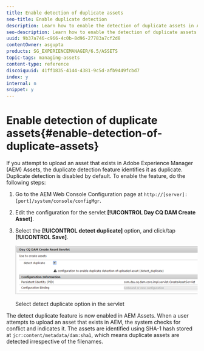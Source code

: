 ```yaml
---
title: Enable detection of duplicate assets
seo-title: Enable duplicate detection
description: Learn how to enable the detection of duplicate assets in AEM.
seo-description: Learn how to enable the detection of duplicate assets in AEM.
uuid: 9b37a746-c966-4c0b-8d96-27783a7cf2d8
contentOwner: asgupta
products: SG_EXPERIENCEMANAGER/6.5/ASSETS
topic-tags: managing-assets
content-type: reference
discoiquuid: 41ff1835-4144-4381-9c5d-afb9449fcbd7
index: y
internal: n
snippet: y
---
```


# Enable detection of duplicate assets{#enable-detection-of-duplicate-assets}

If you attempt to upload an asset that exists in Adobe Experience Manager (AEM) Assets, the duplicate detection feature identifies it as duplicate. Duplicate detection is disabled by default. To enable the feature, do the following steps:

1. Go to the AEM Web Console Configuration page at `http://[server]:[port]/system/console/configMgr`.
1. Edit the configuration for the servlet **[!UICONTROL Day CQ DAM Create Asset]**.
1. Select the **[!UICONTROL detect duplicate]** option, and click/tap **[!UICONTROL Save]**.

   ![Select detect duplicate option in the servlet](assets/chlimage_1-153.png)

   Select detect duplicate option in the servlet

The detect duplicate feature is now enabled in AEM Assets. When a user attempts to upload an asset that exists in AEM, the system checks for conflict and indicates it. The assets are identified using SHA-1 hash stored at `jcr:content/metadata/dam:sha1`, which means duplicate assets are detected irrespective of the filenames.
